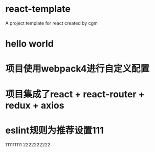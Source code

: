 # react-template
A project template for react created by cgm
# hello world
# 项目使用webpack4进行自定义配置
# 项目集成了react + react-router + redux + axios
# eslint规则为推荐设置111
111111111
2222222222
